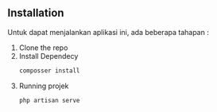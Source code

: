 ## Installation

Untuk dapat menjalankan aplikasi ini, ada beberapa tahapan :

1. Clone the repo
2. Install Dependecy
   ```sh
   composser install
   ```
3. Running projek
   ```php
   php artisan serve
   ```
